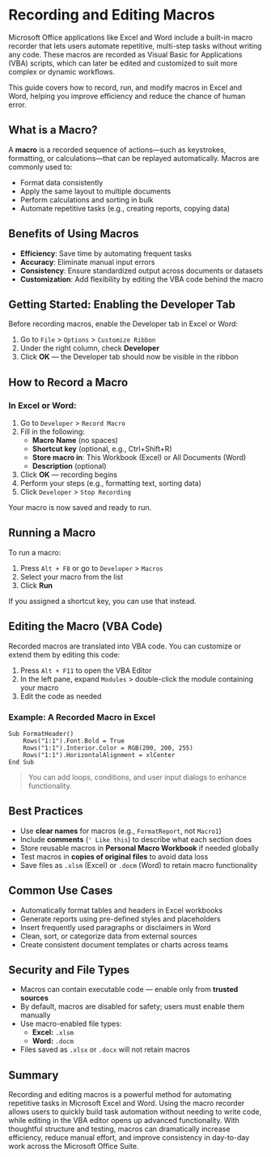 # Recording and Editing Macros

Microsoft Office applications like Excel and Word include a built-in macro recorder that lets users automate repetitive, multi-step tasks without writing any code. These macros are recorded as Visual Basic for Applications (VBA) scripts, which can later be edited and customized to suit more complex or dynamic workflows.

This guide covers how to record, run, and modify macros in Excel and Word, helping you improve efficiency and reduce the chance of human error.

## What is a Macro?

A **macro** is a recorded sequence of actions—such as keystrokes, formatting, or calculations—that can be replayed automatically. Macros are commonly used to:

- Format data consistently
- Apply the same layout to multiple documents
- Perform calculations and sorting in bulk
- Automate repetitive tasks (e.g., creating reports, copying data)

## Benefits of Using Macros

- **Efficiency**: Save time by automating frequent tasks
- **Accuracy**: Eliminate manual input errors
- **Consistency**: Ensure standardized output across documents or datasets
- **Customization**: Add flexibility by editing the VBA code behind the macro

## Getting Started: Enabling the Developer Tab

Before recording macros, enable the Developer tab in Excel or Word:

1. Go to `File` > `Options` > `Customize Ribbon`
2. Under the right column, check **Developer**
3. Click **OK** — the Developer tab should now be visible in the ribbon

## How to Record a Macro

### In Excel or Word:

1. Go to `Developer` > `Record Macro`
2. Fill in the following:
   - **Macro Name** (no spaces)
   - **Shortcut key** (optional, e.g., Ctrl+Shift+R)
   - **Store macro in**: This Workbook (Excel) or All Documents (Word)
   - **Description** (optional)
3. Click **OK** — recording begins
4. Perform your steps (e.g., formatting text, sorting data)
5. Click `Developer` > `Stop Recording`

Your macro is now saved and ready to run.

## Running a Macro

To run a macro:

1. Press `Alt + F8` or go to `Developer` > `Macros`
2. Select your macro from the list
3. Click **Run**

If you assigned a shortcut key, you can use that instead.

## Editing the Macro (VBA Code)

Recorded macros are translated into VBA code. You can customize or extend them by editing this code:

1. Press `Alt + F11` to open the VBA Editor
2. In the left pane, expand `Modules` > double-click the module containing your macro
3. Edit the code as needed

### Example: A Recorded Macro in Excel

```vba
Sub FormatHeader()
    Rows("1:1").Font.Bold = True
    Rows("1:1").Interior.Color = RGB(200, 200, 255)
    Rows("1:1").HorizontalAlignment = xlCenter
End Sub
```

> You can add loops, conditions, and user input dialogs to enhance functionality.

## Best Practices

- Use **clear names** for macros (e.g., `FormatReport`, not `Macro1`)
- Include **comments** (`' Like this`) to describe what each section does
- Store reusable macros in **Personal Macro Workbook** if needed globally
- Test macros in **copies of original files** to avoid data loss
- Save files as `.xlsm` (Excel) or `.docm` (Word) to retain macro functionality

## Common Use Cases

- Automatically format tables and headers in Excel workbooks  
- Generate reports using pre-defined styles and placeholders  
- Insert frequently used paragraphs or disclaimers in Word  
- Clean, sort, or categorize data from external sources  
- Create consistent document templates or charts across teams  

## Security and File Types

- Macros can contain executable code — enable only from **trusted sources**
- By default, macros are disabled for safety; users must enable them manually
- Use macro-enabled file types:
  - **Excel:** `.xlsm`
  - **Word:** `.docm`
- Files saved as `.xlsx` or `.docx` will not retain macros

## Summary

Recording and editing macros is a powerful method for automating repetitive tasks in Microsoft Excel and Word. Using the macro recorder allows users to quickly build task automation without needing to write code, while editing in the VBA editor opens up advanced functionality. With thoughtful structure and testing, macros can dramatically increase efficiency, reduce manual effort, and improve consistency in day-to-day work across the Microsoft Office Suite.
